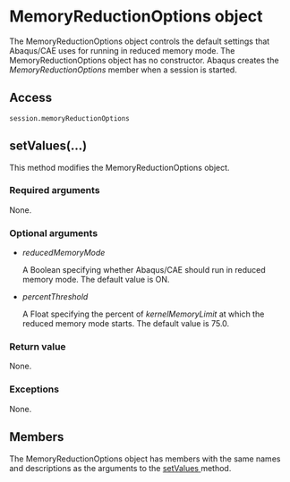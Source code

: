 # MemoryReductionOptions object

The MemoryReductionOptions object controls the default settings that Abaqus/CAE uses for running in reduced memory mode. The MemoryReductionOptions object has no constructor. Abaqus creates the *MemoryReductionOptions* member when a session is started.

## Access

```
session.memoryReductionOptions
```

## setValues(...)



This method modifies the MemoryReductionOptions object.



### Required arguments

None.

### Optional arguments

- *reducedMemoryMode*

  A Boolean specifying whether Abaqus/CAE should run in reduced memory mode. The default value is ON.

- *percentThreshold*

  A Float specifying the percent of *kernelMemoryLimit* at which the reduced memory mode starts. The default value is 75.0.

### Return value

None.

### Exceptions

None.



## Members

The MemoryReductionOptions object has members with the same names and descriptions as the arguments to the [setValues ](https://help.3ds.com/2022/english/DSSIMULIA_Established/SIMACAEKERRefMap/simaker-c-memoryreductionoptionspyc.htm?ContextScope=all#simaker-memoryreductionoptionssetvaluespyc)method.